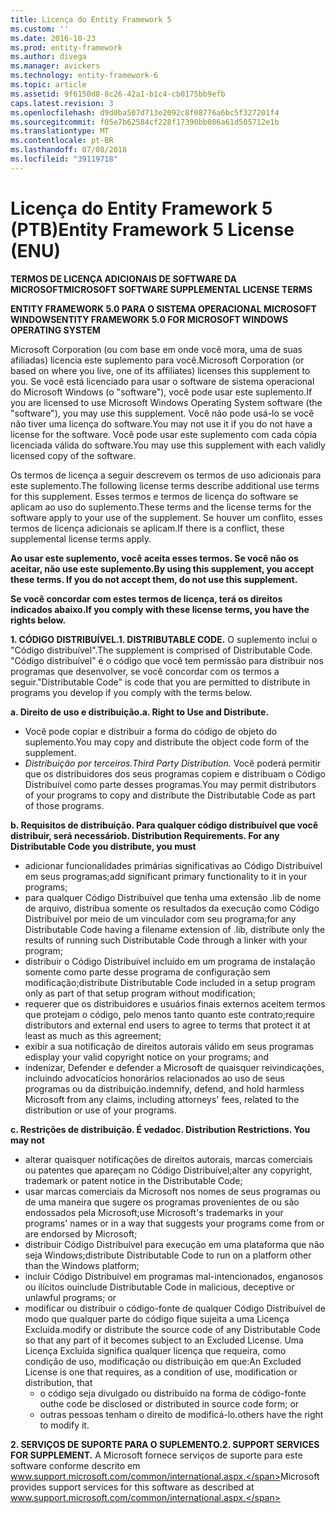 ```yaml
---
title: Licença do Entity Framework 5
ms.custom: ''
ms.date: 2016-10-23
ms.prod: entity-framework
ms.author: divega
ms.manager: avickers
ms.technology: entity-framework-6
ms.topic: article
ms.assetid: 9f6150d8-8c26-42a1-b1c4-cb0175bb9efb
caps.latest.revision: 3
ms.openlocfilehash: d9d0ba507d713e2092c8f08776a6bc5f327201f4
ms.sourcegitcommit: f05e7b62584cf228f17390bb086a61d505712e1b
ms.translationtype: MT
ms.contentlocale: pt-BR
ms.lasthandoff: 07/08/2018
ms.locfileid: "39119718"
---
```

# <a name="entity-framework-5-license-enu"></a><span data-ttu-id="d0b47-102">Licença do Entity Framework 5 (PTB)</span><span class="sxs-lookup"><span data-stu-id="d0b47-102">Entity Framework 5 License (ENU)</span></span>
<span data-ttu-id="d0b47-103">**TERMOS DE LICENÇA ADICIONAIS DE SOFTWARE DA MICROSOFT**</span><span class="sxs-lookup"><span data-stu-id="d0b47-103">**MICROSOFT SOFTWARE SUPPLEMENTAL LICENSE TERMS**</span></span>

<span data-ttu-id="d0b47-104">**ENTITY FRAMEWORK 5.0 PARA O SISTEMA OPERACIONAL MICROSOFT WINDOWS**</span><span class="sxs-lookup"><span data-stu-id="d0b47-104">**ENTITY FRAMEWORK 5.0 FOR MICROSOFT WINDOWS OPERATING SYSTEM**</span></span>

<span data-ttu-id="d0b47-105">Microsoft Corporation (ou com base em onde você mora, uma de suas afiliadas) licencia este suplemento para você.</span><span class="sxs-lookup"><span data-stu-id="d0b47-105">Microsoft Corporation (or based on where you live, one of its affiliates) licenses this supplement to you.</span></span> <span data-ttu-id="d0b47-106">Se você está licenciado para usar o software de sistema operacional do Microsoft Windows (o "software"), você pode usar este suplemento.</span><span class="sxs-lookup"><span data-stu-id="d0b47-106">If you are licensed to use Microsoft Windows Operating System software (the "software"), you may use this supplement.</span></span> <span data-ttu-id="d0b47-107">Você não pode usá-lo se você não tiver uma licença do software.</span><span class="sxs-lookup"><span data-stu-id="d0b47-107">You may not use it if you do not have a license for the software.</span></span> <span data-ttu-id="d0b47-108">Você pode usar este suplemento com cada cópia licenciada válida do software.</span><span class="sxs-lookup"><span data-stu-id="d0b47-108">You may use this supplement with each validly licensed copy of the software.</span></span>

<span data-ttu-id="d0b47-109">Os termos de licença a seguir descrevem os termos de uso adicionais para este suplemento.</span><span class="sxs-lookup"><span data-stu-id="d0b47-109">The following license terms describe additional use terms for this supplement.</span></span> <span data-ttu-id="d0b47-110">Esses termos e termos de licença do software se aplicam ao uso do suplemento.</span><span class="sxs-lookup"><span data-stu-id="d0b47-110">These terms and the license terms for the software apply to your use of the supplement.</span></span> <span data-ttu-id="d0b47-111">Se houver um conflito, esses termos de licença adicionais se aplicam.</span><span class="sxs-lookup"><span data-stu-id="d0b47-111">If there is a conflict, these supplemental license terms apply.</span></span>

<span data-ttu-id="d0b47-112">**Ao usar este suplemento, você aceita esses termos. Se você não os aceitar, não use este suplemento.**</span><span class="sxs-lookup"><span data-stu-id="d0b47-112">**By using this supplement, you accept these terms. If you do not accept them, do not use this supplement.**</span></span>

<span data-ttu-id="d0b47-113">**Se você concordar com estes termos de licença, terá os direitos indicados abaixo.**</span><span class="sxs-lookup"><span data-stu-id="d0b47-113">**If you comply with these license terms, you have the rights below.**</span></span>

<span data-ttu-id="d0b47-114">**1. CÓDIGO DISTRIBUÍVEL.**</span><span class="sxs-lookup"><span data-stu-id="d0b47-114">**1. DISTRIBUTABLE CODE.**</span></span> <span data-ttu-id="d0b47-115">O suplemento inclui o "Código distribuível".</span><span class="sxs-lookup"><span data-stu-id="d0b47-115">The supplement is comprised of Distributable Code.</span></span> <span data-ttu-id="d0b47-116">"Código distribuível" é o código que você tem permissão para distribuir nos programas que desenvolver, se você concordar com os termos a seguir.</span><span class="sxs-lookup"><span data-stu-id="d0b47-116">"Distributable Code" is code that you are permitted to distribute in programs you develop if you comply with the terms below.</span></span>

<span data-ttu-id="d0b47-117">**a. Direito de uso e distribuição.**</span><span class="sxs-lookup"><span data-stu-id="d0b47-117">**a. Right to Use and Distribute.**</span></span>

-   <span data-ttu-id="d0b47-118">Você pode copiar e distribuir a forma do código de objeto do suplemento.</span><span class="sxs-lookup"><span data-stu-id="d0b47-118">You may copy and distribute the object code form of the supplement.</span></span>
-   <span data-ttu-id="d0b47-119">*Distribuição por terceiros.*</span><span class="sxs-lookup"><span data-stu-id="d0b47-119">*Third Party Distribution.*</span></span> <span data-ttu-id="d0b47-120">Você poderá permitir que os distribuidores dos seus programas copiem e distribuam o Código Distribuível como parte desses programas.</span><span class="sxs-lookup"><span data-stu-id="d0b47-120">You may permit distributors of your programs to copy and distribute the Distributable Code as part of those programs.</span></span>

<span data-ttu-id="d0b47-121">**b. Requisitos de distribuição. Para qualquer código distribuível que você distribuir, será necessário**</span><span class="sxs-lookup"><span data-stu-id="d0b47-121">**b. Distribution Requirements. For any Distributable Code you distribute, you must**</span></span>

-   <span data-ttu-id="d0b47-122">adicionar funcionalidades primárias significativas ao Código Distribuível em seus programas;</span><span class="sxs-lookup"><span data-stu-id="d0b47-122">add significant primary functionality to it in your programs;</span></span>
-   <span data-ttu-id="d0b47-123">para qualquer Código Distribuível que tenha uma extensão .lib de nome de arquivo, distribua somente os resultados da execução como Código Distribuível por meio de um vinculador com seu programa;</span><span class="sxs-lookup"><span data-stu-id="d0b47-123">for any Distributable Code having a filename extension of .lib, distribute only the results of running such Distributable Code through a linker with your program;</span></span>
-   <span data-ttu-id="d0b47-124">distribuir o Código Distribuível incluído em um programa de instalação somente como parte desse programa de configuração sem modificação;</span><span class="sxs-lookup"><span data-stu-id="d0b47-124">distribute Distributable Code included in a setup program only as part of that setup program without modification;</span></span>
-   <span data-ttu-id="d0b47-125">requerer que os distribuidores e usuários finais externos aceitem termos que protejam o código, pelo menos tanto quanto este contrato;</span><span class="sxs-lookup"><span data-stu-id="d0b47-125">require distributors and external end users to agree to terms that protect it at least as much as this agreement;</span></span>
-   <span data-ttu-id="d0b47-126">exibir a sua notificação de direitos autorais válido em seus programas e</span><span class="sxs-lookup"><span data-stu-id="d0b47-126">display your valid copyright notice on your programs; and</span></span>
-   <span data-ttu-id="d0b47-127">indenizar, Defender e defender a Microsoft de quaisquer reivindicações, incluindo advocatícios honorários relacionados ao uso de seus programas ou da distribuição.</span><span class="sxs-lookup"><span data-stu-id="d0b47-127">indemnify, defend, and hold harmless Microsoft from any claims, including attorneys' fees, related to the distribution or use of your programs.</span></span>

<span data-ttu-id="d0b47-128">**c. Restrições de distribuição. É vedado**</span><span class="sxs-lookup"><span data-stu-id="d0b47-128">**c. Distribution Restrictions. You may not**</span></span>

-   <span data-ttu-id="d0b47-129">alterar quaisquer notificações de direitos autorais, marcas comerciais ou patentes que apareçam no Código Distribuível;</span><span class="sxs-lookup"><span data-stu-id="d0b47-129">alter any copyright, trademark or patent notice in the Distributable Code;</span></span>
-   <span data-ttu-id="d0b47-130">usar marcas comerciais da Microsoft nos nomes de seus programas ou de uma maneira que sugere os programas provenientes de ou são endossados pela Microsoft;</span><span class="sxs-lookup"><span data-stu-id="d0b47-130">use Microsoft's trademarks in your programs' names or in a way that suggests your programs come from or are endorsed by Microsoft;</span></span>
-   <span data-ttu-id="d0b47-131">distribuir Código Distribuível para execução em uma plataforma que não seja Windows;</span><span class="sxs-lookup"><span data-stu-id="d0b47-131">distribute Distributable Code to run on a platform other than the Windows platform;</span></span>
-   <span data-ttu-id="d0b47-132">incluir Código Distribuível em programas mal-intencionados, enganosos ou ilícitos ou</span><span class="sxs-lookup"><span data-stu-id="d0b47-132">include Distributable Code in malicious, deceptive or unlawful programs; or</span></span>
-   <span data-ttu-id="d0b47-133">modificar ou distribuir o código-fonte de qualquer Código Distribuível de modo que qualquer parte do código fique sujeita a uma Licença Excluída.</span><span class="sxs-lookup"><span data-stu-id="d0b47-133">modify or distribute the source code of any Distributable Code so that any part of it becomes subject to an Excluded License.</span></span> <span data-ttu-id="d0b47-134">Uma Licença Excluída significa qualquer licença que requeira, como condição de uso, modificação ou distribuição em que:</span><span class="sxs-lookup"><span data-stu-id="d0b47-134">An Excluded License is one that requires, as a condition of use, modification or distribution, that</span></span>
    -   <span data-ttu-id="d0b47-135">o código seja divulgado ou distribuído na forma de código-fonte ou</span><span class="sxs-lookup"><span data-stu-id="d0b47-135">the code be disclosed or distributed in source code form; or</span></span>
    -   <span data-ttu-id="d0b47-136">outras pessoas tenham o direito de modificá-lo.</span><span class="sxs-lookup"><span data-stu-id="d0b47-136">others have the right to modify it.</span></span>

<span data-ttu-id="d0b47-137">**2. SERVIÇOS DE SUPORTE PARA O SUPLEMENTO.**</span><span class="sxs-lookup"><span data-stu-id="d0b47-137">**2. SUPPORT SERVICES FOR SUPPLEMENT.**</span></span> <span data-ttu-id="d0b47-138">A Microsoft fornece serviços de suporte para este software conforme descrito em www.support.microsoft.com/common/international.aspx.</span><span class="sxs-lookup"><span data-stu-id="d0b47-138">Microsoft provides support services for this software as described at www.support.microsoft.com/common/international.aspx.</span></span>
